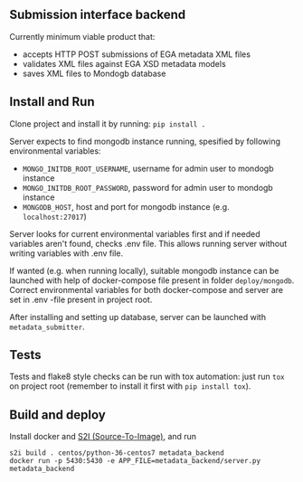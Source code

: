## Submission interface backend

Currently minimum viable product that:
- accepts HTTP POST submissions of EGA metadata XML files 
- validates XML files against EGA XSD metadata models 
- saves XML files to Mondogb database

## Install and Run

Clone project and install it by running: `pip install .`

Server expects to find mongodb instance running, spesified by following environmental variables:
- `MONGO_INITDB_ROOT_USERNAME`, username for admin user to mondogb instance
- `MONGO_INITDB_ROOT_PASSWORD`, password for admin user to mondogb instance
- `MONGODB_HOST`, host and port for mongodb instance (e.g. `localhost:27017`)

Server looks for current environmental variables first and if needed variables aren't found, checks .env file. This allows running server without writing variables with .env file.

If wanted (e.g. when running locally), suitable mongodb instance can be launched with help of docker-compose file present in folder `deploy/mongodb`. Correct environmental variables for both docker-compose and server are set in .env -file present in project root.

After installing and setting up database, server can be launched with `metadata_submitter`.

## Tests

Tests and flake8 style checks can be run with tox automation: just run `tox` on project root (remember to install it first with `pip install tox`).

## Build and deploy

Install docker and [S2I (Source-To-Image)](https://github.com/openshift/source-to-image), and run
```
s2i build . centos/python-36-centos7 metadata_backend
docker run -p 5430:5430 -e APP_FILE=metadata_backend/server.py metadata_backend
```
